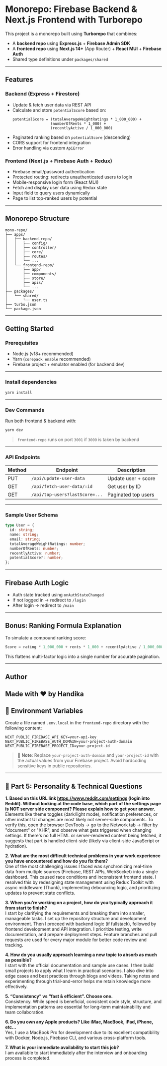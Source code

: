 # Monorepo: Firebase Backend & Next.js Frontend with Turborepo

This project is a monorepo built using **Turborepo** that combines:
- A **backend repo** using **Express.js** + **Firebase Admin SDK**
- A **frontend repo** using **Next.js 14+** (App Router) + **React MUI** + **Firebase Auth**
- Shared type definitions under `packages/shared`

---

## Features

### Backend (Express + Firestore)
- Update & fetch user data via REST API
- Calculate and store `potentialScore` based on:
  ```
  potentialScore = (totalAverageWeightRatings * 1_000_000) +
                   (numberOfRents * 1_000) +
                   (recentlyActive / 1_000_000)
  ```
- Paginated ranking based on `potentialScore` (descending)
- CORS support for frontend integration
- Error handling via custom `ApiError`

### Frontend (Next.js + Firebase Auth + Redux)
- Firebase email/password authentication
- Protected routing: redirects unauthenticated users to login
- Mobile-responsive login form (React MUI)
- Fetch and display user data using Redux state
- Input field to query users dynamically
- Page to list top-ranked users by potential

---

## Monorepo Structure

```
mono-repo/
├── apps/
│   ├── backend-repo/
│   │   ├── config/
│   │   ├── controller/
│   │   ├── core/
│   │   ├── routes/
│   │   └── ...
│   └── frontend-repo/
│       ├── app/
│       ├── components/
│       ├── store/
│       ├── apis/
│       └── ...
├── packages/
│   └── shared/
│       └── user.ts
├── turbo.json
└── package.json
```

---

## Getting Started

### Prerequisites
- Node.js (v18+ recommended)
- Yarn (`corepack enable` recommended)
- Firebase project + emulator enabled (for backend dev)

---

### Install dependencies

```bash
yarn install
```

---

### Dev Commands

Run both frontend & backend with:

```bash
yarn dev
```

> `frontend-repo` runs on port `3001` if `3000` is taken by backend

---

### API Endpoints

| Method | Endpoint                         | Description             |
|--------|----------------------------------|-------------------------|
| PUT    | `/api/update-user-data`         | Update user + score     |
| GET    | `/api/fetch-user-data/:id`      | Get user by ID          |
| GET    | `/api/top-users?lastScore=...`  | Paginated top users     |

---

### Sample User Schema

```ts
type User = {
  id: string;
  name: string;
  email: string;
  totalAverageWeightRatings: number;
  numberOfRents: number;
  recentlyActive: number;
  potentialScore?: number;
};
```

---

## Firebase Auth Logic

- Auth state tracked using `onAuthStateChanged`
- If not logged in → redirect to `/login`
- After login → redirect to `/main`

---

## Bonus: Ranking Formula Explanation

To simulate a compound ranking score:

```ts
Score = rating * 1_000_000 + rents * 1_000 + recentlyActive / 1_000_000
```

This flattens multi-factor logic into a single number for accurate pagination.

---

## Author

Made with ❤️ by Handika
---

## 📁 Environment Variables

Create a file named `.env.local` in the `frontend-repo` directory with the following content:

```env
NEXT_PUBLIC_FIREBASE_API_KEY=your-api-key
NEXT_PUBLIC_FIREBASE_AUTH_DOMAIN=your-project-auth-domain
NEXT_PUBLIC_FIREBASE_PROJECT_ID=your-project-id
```

> 🔐 **Note**: Replace `your-project-auth-domain` and `your-project-id` with the actual values from your Firebase project. Avoid hardcoding sensitive keys in public repositories.
---

## 🧠 Part 5: Personality & Technical Questions

**1. Based on this URL link https://www.reddit.com/settings (login into Reddit). Without looking at the code base, which part of the settings page is NOT server side component? Please explain how to get your answer.**  
Elements like theme toggles (dark/light mode), notification preferences, or other instant UI changes are most likely not server-side components. To verify this, open the browser DevTools → go to the Network tab → filter by "document" or "XHR", and observe what gets triggered when changing settings. If there's no full HTML or server-rendered content being fetched, it suggests that part is handled client-side (likely via client-side JavaScript or hydration).

**2. What are the most difficult technical problems in your work experience you have encountered and how do you fix them?**  
One of the most challenging issues I faced was synchronizing real-time data from multiple sources (Firebase, REST APIs, WebSocket) into a single dashboard. This caused race conditions and inconsistent frontend state. I resolved this by redesigning state management using Redux Toolkit with async middleware (Thunk), implementing debouncing logic, and prioritizing updates to prevent state conflicts.

**3. When you’re working on a project, how do you typically approach it from start to finish?**  
I start by clarifying the requirements and breaking them into smaller, manageable tasks. I set up the repository structure and development environment. Then I proceed with backend logic (if fullstack), followed by frontend development and API integration. I prioritize testing, write documentation, and prepare deployment steps. Feature branches and pull requests are used for every major module for better code review and tracking.

**4. How do you usually approach learning a new topic to absorb as much as possible?**  
I start with the official documentation and sample use cases. I then build small projects to apply what I learn in practical scenarios. I also dive into edge cases and best practices through blogs and videos. Taking notes and experimenting through trial-and-error helps me retain knowledge more effectively.

**5. “Consistency” vs “fast & efficient”. Choose one.**  
Consistency. While speed is beneficial, consistent code style, structure, and implementation patterns are essential for long-term maintainability and team collaboration.

**6. Do you own any Apple products? Like iMac, MacBook, iPad, iPhone, etc…**  
Yes, I use a MacBook Pro for development due to its excellent compatibility with Docker, Node.js, Firebase CLI, and various cross-platform tools.

**7. What is your immediate availability to start this job?**  
I am available to start immediately after the interview and onboarding process is completed.
